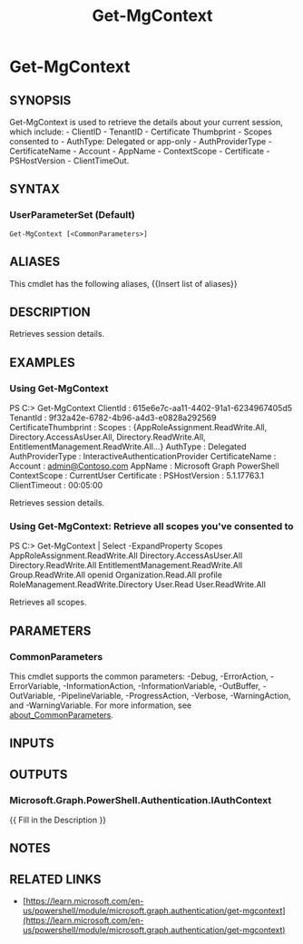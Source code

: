 ﻿---
document type: cmdlet
external help file: Microsoft.Graph.Authentication.dll-Help.xml
HelpUri: https://learn.microsoft.com/en-us/powershell/module/microsoft.graph.authentication/get-mgcontext
Locale: en-US
Module Name: Microsoft.Graph.Authentication
ms.date: 09/12/2025
PlatyPS schema version: 2024-05-01
title: Get-MgContext
---

# Get-MgContext

## SYNOPSIS

Get-MgContext is used to retrieve the details about your current session, which include:  - ClientID - TenantID - Certificate Thumbprint - Scopes consented to - AuthType: Delegated or app-only - AuthProviderType - CertificateName - Account - AppName - ContextScope - Certificate - PSHostVersion - ClientTimeOut.

## SYNTAX

### UserParameterSet (Default)

```
Get-MgContext [<CommonParameters>]
```

## ALIASES

This cmdlet has the following aliases,
  {{Insert list of aliases}}

## DESCRIPTION

Retrieves session details.

## EXAMPLES

### Using Get-MgContext

PS C:\> Get-MgContext
ClientId              : 615e6e7c-aa11-4402-91a1-6234967405d5
TenantId              : 9f32a42e-6782-4b96-a4d3-e0828a292569
CertificateThumbprint :
Scopes                : {AppRoleAssignment.ReadWrite.All, Directory.AccessAsUser.All, Directory.ReadWrite.All, EntitlementManagement.ReadWrite.All...}
AuthType              : Delegated
AuthProviderType      : InteractiveAuthenticationProvider
CertificateName       :
Account               : admin@Contoso.com
AppName               : Microsoft Graph PowerShell
ContextScope          : CurrentUser
Certificate           :
PSHostVersion         : 5.1.17763.1
ClientTimeout         : 00:05:00

Retrieves session details.

### Using Get-MgContext: Retrieve all scopes you've consented to

PS C:\> Get-MgContext | Select -ExpandProperty Scopes
AppRoleAssignment.ReadWrite.All
Directory.AccessAsUser.All
Directory.ReadWrite.All
EntitlementManagement.ReadWrite.All
Group.ReadWrite.All
openid
Organization.Read.All
profile
RoleManagement.ReadWrite.Directory
User.Read
User.ReadWrite.All

Retrieves all scopes.

## PARAMETERS

### CommonParameters

This cmdlet supports the common parameters: -Debug, -ErrorAction, -ErrorVariable,
-InformationAction, -InformationVariable, -OutBuffer, -OutVariable, -PipelineVariable,
-ProgressAction, -Verbose, -WarningAction, and -WarningVariable. For more information, see
[about_CommonParameters](https://go.microsoft.com/fwlink/?LinkID=113216).

## INPUTS

## OUTPUTS

### Microsoft.Graph.PowerShell.Authentication.IAuthContext

{{ Fill in the Description }}

## NOTES




## RELATED LINKS

- [https://learn.microsoft.com/en-us/powershell/module/microsoft.graph.authentication/get-mgcontext](https://learn.microsoft.com/en-us/powershell/module/microsoft.graph.authentication/get-mgcontext)
